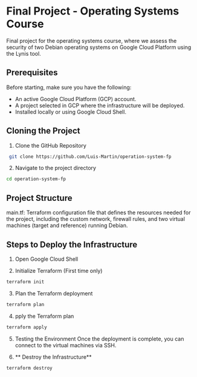 # Final Project - Operating Systems Course

Final project for the operating systems course, where we assess the security of two Debian operating systems on Google Cloud Platform using the Lynis tool.

## Prerequisites

Before starting, make sure you have the following:
- An active Google Cloud Platform (GCP) account.
- A project selected in GCP where the infrastructure will be deployed.
- Installed locally or using Google Cloud Shell.

## Cloning the Project

1. Clone the GitHub Repository
```bash
 git clone https://github.com/Luis-Martin/operation-system-fp
```

2. Navigate to the project directory
```bash
cd operation-system-fp
```

## Project Structure

main.tf: Terraform configuration file that defines the resources needed for the project, including the custom network, firewall rules, and two virtual machines (target and reference) running Debian.

## Steps to Deploy the Infrastructure

1. Open Google Cloud Shell

2. Initialize Terraform (First time only)
```bash
terraform init
```

3. Plan the Terraform deployment
```bash
terraform plan
```

4. pply the Terraform plan
```bash
terraform apply
```

5. Testing the Environment
Once the deployment is complete, you can connect to the virtual machines via SSH.

6. ** Destroy the Infrastructure**
```bash
terraform destroy
```

